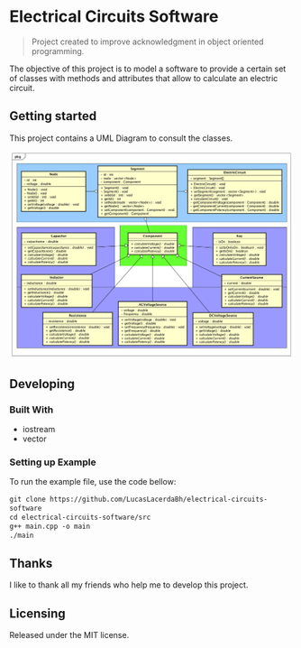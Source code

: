 # Electrical Circuits Software
> Project created to improve acknowledgment in object oriented programming.

The objective of this project is to model a software to provide a certain set of classes with methods and attributes that allow to calculate an electric circuit. 

## Getting started

This project contains a UML Diagram to consult the classes.

![classes-diagram](./diagram/ElectricSystem.png)

## Developing

### Built With
 - iostream
 - vector

### Setting up Example

To run the example file, use the code bellow:

```shell
git clone https://github.com/LucasLacerdaBh/electrical-circuits-software
cd electrical-circuits-software/src
g++ main.cpp -o main
./main
```

## Thanks

I like to thank all my friends who help me to develop this project.

## Licensing

Released under the MIT license.
